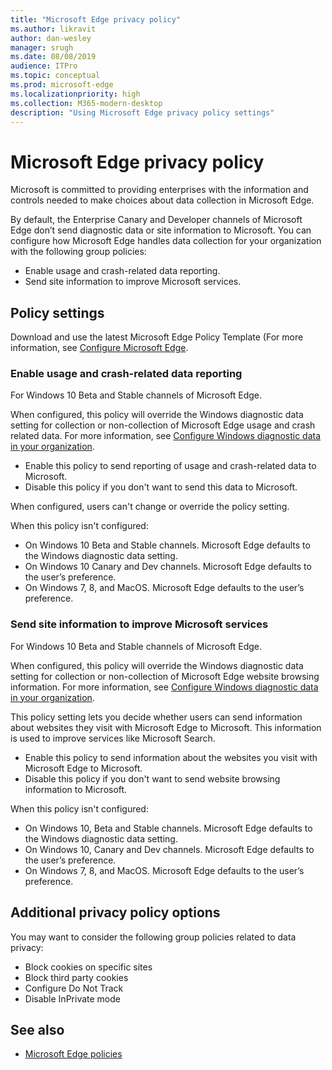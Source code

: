 ```yaml
---
title: "Microsoft Edge privacy policy"
ms.author: likravit
author: dan-wesley
manager: srugh
ms.date: 08/08/2019
audience: ITPro
ms.topic: conceptual
ms.prod: microsoft-edge
ms.localizationpriority: high
ms.collection: M365-modern-desktop
description: "Using Microsoft Edge privacy policy settings"
---
```


# Microsoft Edge privacy policy

Microsoft is committed to providing enterprises with the information and controls needed to make choices about data collection in Microsoft Edge.

By default, the Enterprise Canary and Developer channels of Microsoft Edge don’t send diagnostic data or site information to Microsoft. You can configure how Microsoft Edge handles data collection for your organization with the following group policies:

- Enable usage and crash-related data reporting.
- Send site information to improve Microsoft services.

## Policy settings

Download and use the latest Microsoft Edge Policy Template (For more information, see [Configure Microsoft Edge](configure-microsoft-edge.md).

### Enable usage and crash-related data reporting

For Windows 10 Beta and Stable channels of Microsoft Edge.

When configured, this policy will override the Windows diagnostic data setting for collection or non-collection of Microsoft Edge usage and crash related data. For more information, see [Configure Windows diagnostic data in your organization](https://go.microsoft.com/fwlink/?linkid=2099569).

- Enable this policy to send reporting of usage and crash-related data to Microsoft.
- Disable this policy if you don't want to send this data to Microsoft.

When configured, users can't change or override the policy setting.

When this policy isn't configured:

- On Windows 10 Beta and Stable channels. Microsoft Edge defaults to the Windows diagnostic data setting.
- On Windows 10 Canary and Dev channels. Microsoft Edge defaults to the user’s preference.
- On Windows 7, 8, and MacOS. Microsoft Edge defaults to the user’s preference.

### Send site information to improve Microsoft services

For Windows 10 Beta and Stable channels of Microsoft Edge.

When configured, this policy will override the Windows diagnostic data setting for collection or non-collection of Microsoft Edge website browsing information. For more information, see [Configure Windows diagnostic data in your organization](https://go.microsoft.com/fwlink/?linkid=2099569).

This policy setting lets you decide whether users can send information about websites they visit with Microsoft Edge to Microsoft. This information is used to improve services like Microsoft Search.

- Enable this policy to send information about the websites you visit with Microsoft Edge to Microsoft.
- Disable this policy if you don't want to send website browsing information to Microsoft.

When this policy isn't configured:

- On Windows 10, Beta and Stable channels. Microsoft Edge defaults to the Windows diagnostic data setting.
- On Windows 10, Canary and Dev channels. Microsoft Edge defaults to the user’s preference.
- On Windows 7, 8, and MacOS. Microsoft Edge defaults to the user’s preference.

## Additional privacy policy options

You may want to consider the following group policies related to data privacy:

- Block cookies on specific sites
- Block third party cookies
- Configure Do Not Track
- Disable InPrivate mode

## See also

- [Microsoft Edge policies](microsoft-edge-policies.md)
